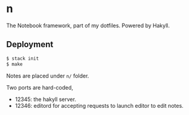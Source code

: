 # n

The Notebook framework, part of my dotfiles. Powered by Hakyll.

## Deployment

```sh
$ stack init
$ make
```

Notes are placed under `n/` folder.

Two ports are hard-coded,
* 12345: the hakyll server.
* 12346: editord for accepting requests to launch editor to edit notes.
